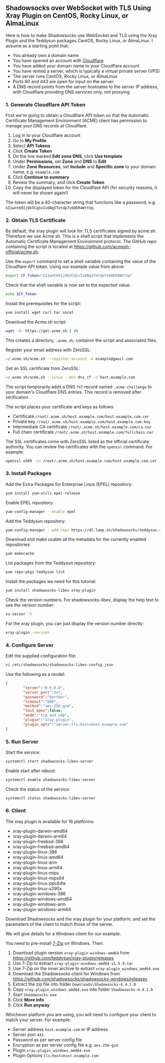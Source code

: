 ## Shadowsocks over WebSocket with TLS Using Xray Plugin on CentOS, Rocky Linux, or AlmaLinux

Here is how to make Shadowsocks use WebSocket and TLS using the Xray Plugin and the Teddysun packages CentOS, Rocky Linux, or AlmaLinux. I assume as a starting point that:

* You already own a domain name
* You have opened an account with [Cloudflare](https://www.cloudflare.com)
* You have added your domain name to your Cloudflare account
* You have rented a server, which is typically a virtual private server (VPS)
* The server runs CentOS, Rocky Linux, or AlmaLinux
* Ports 80 and 443 are open for input on the server
* A DNS record points from the server hostname to the server IP address, with Cloudflare providing DNS services only, not proxying

### 1. Generate Cloudflare API Token

First we're going to obtain a Cloudflare API token so that the Automatic Certificate Management Environment (ACME) client has permission to manage your DNS records at Cloudflare.

1. Log in to your Cloudflare account
2. Go to **My Profile**
3. Select **API Tokens**
4. Click **Create Token**
5. On the line marked **Edit zone DNS**, click **Use template**
6. Under **Permissions**, set **Zone** and **DNS** to **Edit**
7. Under **Zone Resources**, set **Include** and **Specific zone** to your domain name, e.g. `example.com`
8. Click **Continue to summary**
9. Review the summary, and click **Create Token**
10. Copy the displayed token for the Cloudflare API (for security reasons, it will never be shown again!)

The token will be a 40-character string that functions like a password, e.g. `GI1wnt69IjOkVCqSvIv6NqSTetdp7s6OER4WttVp`.

### 2. Obtain TLS Certificate

By default, the xray plugin will look for TLS certificates signed by acme.sh. Therefore we use Acme.sh. This is a shell script that implements the Automatic Certificate Management Environment protocol. The GitHub repo containing the script is located at https://github.com/acmesh-official/acme.sh. 

Use the `export` command to set a shell variable containing the value of the Cloudflare API token. Using our example value from above:

```bash
export CF_Token="GI1wnt69IjOkVCqSvIv6NqSTetdp7s6OER4WttVp"
```

Check that the shell variable is now set to the expected value:

```bash
echo $CF_Token
```

Install the prerequisites for the script:

```bash
yum install wget curl tar socat
```

Download the Acme.sh script:

```bash
wget -O- https://get.acme.sh | sh
```

This creates a directory, `.acme.sh`, containin the script and associated files.

Register your email address with ZeroSSL:

```bash
~/.acme.sh/acme.sh --register-account -m example@gmail.com
```

Get an SSL certificate from ZeroSSL:

```bash
~/.acme.sh/acme.sh --issue --dns dns_cf -d host.example.com
```

The script temporarily adds a DNS `TXT` record named `_acme-challenge` to your domain's Cloudflare DNS entries. This record is removed after verification.

The script places your certificate and keys as follows:

* Certificate `/root/.acme.sh/host.example.com/host.example.com.cer`
* Private key `/root/.acme.sh/host.example.com/host.example.com.key`
* Intermediate CA certificate `/root/.acme.sh/host.example.com/ca.cer`
* Full chain certificate `/root/.acme.sh/host.example.com/fullchain.cer`

The SSL certificates come with ZeroSSL listed as the official certificate authority. You can review the certificates with the `openssl` command. For example:

```bash
openssl x509 -in /root/.acme.sh/host.example.com/host.example.com.cer -noout -text
```

### 3. Install Packages

Add the Extra Packages for Enterprise Linux (EPEL) repository:

```bash
yum install yum-utils epel-release
```

Enable EPEL repository:

```bash
yum-config-manager --enable epel
```

Add the Teddysun repository:

```bash
yum-config-manager --add-repo https://dl.lamp.sh/shadowsocks/teddysun.repo
```

Download and make usable all the metadata for the currently enabled repositories:

```bash
yum makecache
```

List packages from the Teddysun repository:

```bash
yum repo-pkgs teddysun list
```

Install the packages we need for this tutorial:

```bash
yum install shadowsocks-libev xray-plugin
```

Check the version numbers. For shadowsocks-libev, display the help text to see the version number:

```bash
ss-server -h
```

For the xray plugin, you can just display the version number directly:

```bash
xray-plugin -version
```

### 4. Configure Server

Edit the supplied configuration file:

```bash
vi /etc/shadowsocks/shadowsocks-libev-config.json
```

Use the following as a model:

```json
{
        "server":"0.0.0.0",
        "server_port":443,
        "password":"barfoo!",
        "timeout":"600",
        "method":"aes-256-gcm",
        "fast_open":false,
        "mode":"tcp_and_udp",
        "plugin":"xray-plugin",
        "plugin_opts":"server;tls;host=host.example.com"
}
```

### 5. Run Server

Start the service:

```bash
systemctl start shadowsocks-libev-server
```

Enable start after reboot:

```bash
systemctl enable shadowsocks-libev-server
```

Check the status of the service:

```bash
systemctl status shadowsocks-libev-server
```

### 6. Client

The xray plugin is available for 16 platforms:

* xray-plugin-darwin-amd64
* xray-plugin-darwin-arm64
* xray-plugin-freebsd-386
* xray-plugin-freebsd-amd64
* xray-plugin-linux-386
* xray-plugin-linux-amd64
* xray-plugin-linux-arm
* xray-plugin-linux-arm64
* xray-plugin-linux-mips
* xray-plugin-linux-mips64
* xray-plugin-linux-ppc64le
* xray-plugin-linux-s390x
* xray-plugin-windows-386
* xray-plugin-windows-amd64
* xray-plugin-windows-arm
* xray-plugin-windows-arm64

Download Shadowsocks and the xray plugin for your platform, and set the parameters of the client to match those of the server.

We will give details for a Windows client for our example.

You need to pre-install [7-Zip](https://www.7-zip.org) on Windows. Then:

1. Download plugin version `xray-plugin-windows-amd64` from https://github.com/teddysun/xray-plugin/releases
2. Use 7-Zip to extract `xray-plugin-windows-amd64-v1.5.9.tar`
3. Use 7-Zip on the inner archive to extract `xray-plugin_windows_amd64.exe`
4. Download the Shadowsocks client for Windows from https://github.com/shadowsocks/shadowsocks-windows/releases
5. Extract the zip file into folder `Downloads\Shadowsocks-4.4.1.0`
6. Copy `xray-plugin_windows_amd64.exe` into folder `Shadowsocks-4.4.1.0`
7. Start `Shadowsocks.exe`
8. Click **More info**
9. Click **Run anyway**

Whichever platform you are using, you will need to configure your client to match your server. For example:

* Server address `host.example.com` or IP address
* Server port `443`
* Password as per server config file
* Encryption as per server config file e.g. `aes-256-gcm`
* Plugin `xray-plugin_windows_amd64.exe`
* Plugin Options `tls;host=host.example.com`

